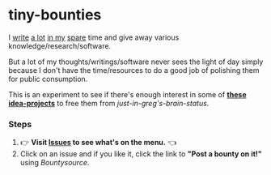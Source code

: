 # tiny-bounties

I [write](https://blog.okturtles.com) [a lot](https://fixingtao.com) [in my](https://gist.github.com/taoeffect) [spare](https://www.taoeffect.com/blog/) time and give away various knowledge/research/software.

But a lot of my thoughts/writings/software never sees the light of day simply because I don't have the time/resources to do a good job of polishing them for public consumption.

This is an experiment to see if there's enough interest in some of **[these idea-projects](https://github.com/taoeffect/tiny-bounties/issues)** to free them from *just-in-greg's-brain-status*.

### Steps

1. :point_right: **Visit [Issues](https://github.com/taoeffect/tiny-bounties/issues) to see what's on the menu.** :point_left:
2. Click on an issue and if you like it, click the link to **"Post a bounty on it!"** using *Bountysource*.
